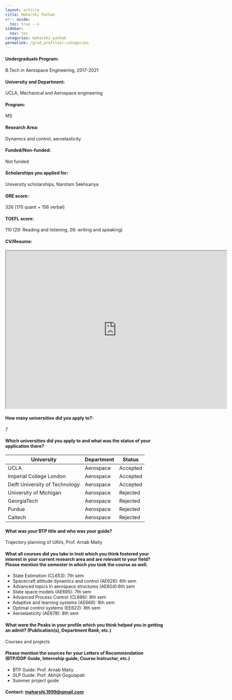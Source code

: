```yaml
---
layout: article
title: Maharshi Pathak
<!-- aside:
  toc: true -->
sidebar:
  nav: toc
categories: maharshi-pathak
permalink: /grad_profiles/:categories
---
```


<!-- # Hi, this is the page for Maharshi Pathak.  -->
<!-- Write Program if different from Btech Aero-->
#### Undergraduate Program:
B.Tech in Aerospace Engineering, 2017-2021
#### University and Department: 
UCLA, Mechanical and Aerospace engineering
#### Program:
MS
#### Research Area: 
Dynamics and control, aeroelasticity
#### Funded/Non-funded:
Not funded
#### Scholarships you applied for:
University scholarships, Narotam Sekhsariya
#### GRE score:
326 (170 quant + 156 verbal)
#### TOEFL score: 
110 (29: Reading and listening, 26: writing and speaking)
#### CV/Resume:

<iframe src="https://drive.google.com/file/d/1V5RxoQv-Z9efkx0VN_mmm7WfBKPK-4GP/preview" width="700" height="500" allow="autoplay"></iframe>

#### How many universities did you apply to?: 
7
#### Which universities did you apply to and what was the status of your application there? 

| University | Department | Status | 
| -----------|------------|--------|
|UCLA	|Aerospace|Accepted|
|Imperial College London	|Aerospace|Accepted|
|Delft University of Technology	|Aerospace|Accepted|
|University of Michigan	|Aerospace|Rejected|
|GeorgiaTech	|Aerospace|Rejected|
|Purdue	|Aerospace|Rejected|
|Caltech	|Aerospace|Rejected|

#### What was your BTP title and who was your guide?
Trajectory planning of UAVs, Prof. Arnab Maity

#### What all courses did you take in Insti which you think fostered your interest in your current research area and are relevant to your field? Please mention the semester in which you took the course as well.
* State Estimation (CL653): 7th sem
* Spacecraft attitude dynamics and control (AE626): 6th sem
* Advanced topics in aerospace structures (AE604):6th sem
* State space models (AE695): 7th sem
* Advanced Process Control (CL686): 8th sem
* Adaptive and learning systems (AE666): 8th sem
* Optimal control systems (EE622): 8th sem
* Aeroelasticity (AE678): 8th sem

#### What were the Peaks in your profile which you think helped you in getting an admit? (Publication(s), Department Rank, etc.)
Courses and projects
#### Please mention the sources for your Letters of Recommendation (BTP/DDP Guide, Internship guide, Course Instructor, etc.)
* BTP Guide: Prof. Arnab Maity
* SLP Guide: Prof. Abhijit Gogulapati
* Summer project guide

<!-- #### Any advice/tips for juniors who are interested in a similar field and are planning to go for Higher Studies? -->

#### Contact: [maharshi.1999@gmail.com](mailto:maharshi.1999@gmail.com)